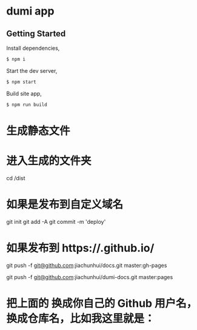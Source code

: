 # dumi app

## Getting Started

Install dependencies,

```bash
$ npm i
```

Start the dev server,

```bash
$ npm start
```

Build site app,

```bash
$ npm run build
```

# 生成静态文件

# 进入生成的文件夹

cd /dist

# 如果是发布到自定义域名

git init
git add -A
git commit -m 'deploy'

# 如果发布到 https://<USERNAME>.github.io/<REPO>

git push -f git@github.com:jiachunhui/docs.git master:gh-pages

git push -f git@github.com:jiachunhui/dumi-docs.git master:pages

# 把上面的 <USERNAME> 换成你自己的 Github 用户名，<REPO> 换成仓库名，比如我这里就是：
